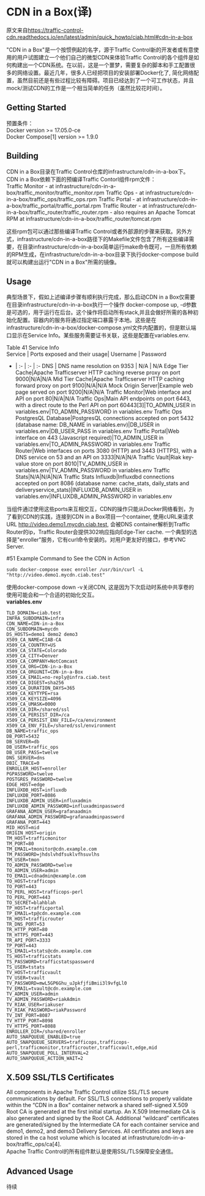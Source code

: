 # CDN in a Box(译)  
原文来自<https://traffic-control-cdn.readthedocs.io/en/latest/admin/quick_howto/ciab.html#cdn-in-a-box>  

"CDN in a Box"是一个按惯例起的名字，源于Traffic Control新的开发者或有意使用的用户试图建立一个他们自己的微型CDN来体验Traffic Control的各个组件是如何构建出一个CDN系统。在以前，这是一个噩梦，需要复杂的脚本和手工配置很多的网络设置。最近几年，很多人已经把项目的安装部署Docker化了, 简化网络配置，虽然目前还是有些过程比较有障碍。项目已经达到了一个可工作状态，并且mock/测试CDN的工作是一个相当简单的任务（虽然比较花时间）。  

## Getting Started  

预置条件：  
Docker version >= 17.05.0-ce  
Docker Compose[1] version >= 1.9.0  

## Building  

CDN in a Box目录在Traffic Control仓库的infrastructure/cdn-in-a-box下。CDN in a Box依赖下面的预编译Traffic Contorl组件rpm文件：  
Traffic Monitor - at infrastructure/cdn-in-a-box/traffic_monitor/traffic_monitor.rpm
Traffic Ops - at infrastructure/cdn-in-a-box/traffic_ops/traffic_ops.rpm
Traffic Portal - at infrastructure/cdn-in-a-box/traffic_portal/traffic_portal.rpm
Traffic Router - at infrastructure/cdn-in-a-box/traffic_router/traffic_router.rpm - also requires an Apache Tomcat RPM at infrastructure/cdn-in-a-box/traffic_router/tomcat.rpm  


这些rpm包可以通过那些编译Traffic Control或者外部源的步骤来获取。另外方式，infrastructure/cdn-in-a-box路径下的Makefile文件包含了所有这些编译需要，在目录infrastructure/cdn-in-a-box简单运行make命令既可，一旦所有依赖的RPM生成，在infrastructure/cdn-in-a-box目录下执行docker-compose build就可以构建出运行"CDN in a Box"所需的镜像。  


## Usage  
典型场景下，假如上述编译步骤有顺利执行完成，那么启动CDN in a Box仅需要在目录infrastructure/cdn-in-a-box执行一个操作 docker-compose up, -d参数是可选的，用于运行在后台。这个操作将启动所有stack,并且会做好所需的各种初始化配置。容器内的服务将通过指定端口暴露于本地。这些是在infrastructure/cdn-in-a-box/docker-compose.yml文件内配置的，但是默认端口显示在Service Info。某些服务需要证书关联，这些是配置在variables.env.  

Table 41 Service Info  
Service | Ports exposed and their usage| Username | Password  
- | :- | :- | :- 
DNS | DNS name resolution on 9353	 | N/A | N/A
Edge Tier Cache|Apache Trafficserver HTTP caching reverse proxy on port 9000|N/A|N/A
Mid Tier Cache|Apache Trafficserver HTTP caching forward proxy on port 9100|N/A|N/A
Mock Origin Server|Example web page served on port 9200|N/A|N/A
Traffic Monitor|Web interface and API on port 80|N/A|N/A
Traffic Ops|Main API endpoints on port 6443, with a direct route to the Perl API on port 60443[3]|TO_ADMIN_USER in variables.env|TO_ADMIN_PASSWORD in variables.env
Traffic Ops PostgresQL Database|PostgresQL connections accepted on port 5432 (database name: DB_NAME in variables.env)|DB_USER in variables.env|DB_USER_PASS in variables.env
Traffic Portal|Web interface on 443 (Javascript required)|TO_ADMIN_USER in variables.env|TO_ADMIN_PASSWORD in variables.env
Traffic Router|Web interfaces on ports 3080 (HTTP) and 3443 (HTTPS), with a DNS service on 53 and an API on 3333|N/A|N/A
Traffic Vault|Riak key-value store on port 8010|TV_ADMIN_USER in variables.env|TV_ADMIN_PASSWORD in variables.env
Traffic Stats|N/A|N/A|N/A
Traffic Stats Influxdb|Influxdbd connections accepted on port 8086 (database name: cache_stats, daily_stats and deliveryservice_stats)|INFLUXDB_ADMIN_USER in variables.env|INFLUXDB_ADMIN_PASSWORD in variables.env  

当组件通过使用这些ports来互相交互，CDN的操作只能从Docker网络看到，为了看到CDN的实践，连接到CDN in a Box项目一个container, 使用cURL来请求URL http://video.demo1.mycdn.ciab.test, 会被DNS container解析到Traffic Router的ip，Traffic Router会提供302响应指向Edge-Tier cache.
一个典型的选择是"enroller"服务，它有curl命令安装的。对用户更友好的接口，参考VNC Server.  

#51 Example Command to See the CDN in Action  
```
sudo docker-compose exec enroller /usr/bin/curl -L "http://video.demo1.mycdn.ciab.test"  
```
使用docker-compose down -v关闭CDN, 这是因为下次启动时系统中共享卷的使用可能会和一个合适的初始化交互。  
**variables.env**  
```
TLD_DOMAIN=ciab.test
INFRA_SUBDOMAIN=infra
CDN_NAME=CDN-in-a-Box
CDN_SUBDOMAIN=mycdn
DS_HOSTS=demo1 demo2 demo3
X509_CA_NAME=CIAB-CA
X509_CA_COUNTRY=US
X509_CA_STATE=Colorado
X509_CA_CITY=Denver
X509_CA_COMPANY=NotComcast
X509_CA_ORG=CDN-in-a-Box
X509_CA_ORGUNIT=CDN-in-a-Box
X509_CA_EMAIL=no-reply@infra.ciab.test
X509_CA_DIGEST=sha256
X509_CA_DURATION_DAYS=365
X509_CA_KEYTYPE=rsa
X509_CA_KEYSIZE=4096
X509_CA_UMASK=0000
X509_CA_DIR=/shared/ssl
X509_CA_PERSIST_DIR=/ca
X509_CA_PERSIST_ENV_FILE=/ca/environment
X509_CA_ENV_FILE=/shared/ssl/environment
DB_NAME=traffic_ops
DB_PORT=5432
DB_SERVER=db
DB_USER=traffic_ops
DB_USER_PASS=twelve
DNS_SERVER=dns
DBIC_TRACE=0
ENROLLER_HOST=enroller
PGPASSWORD=twelve
POSTGRES_PASSWORD=twelve
EDGE_HOST=edge
INFLUXDB_HOST=influxdb
INFLUXDB_PORT=8086
INFLUXDB_ADMIN_USER=influxadmin
INFLUXDB_ADMIN_PASSWORD=influxadminpassword
GRAFANA_ADMIN_USER=grafanaadmin
GRAFANA_ADMIN_PASSWORD=grafanaadminpassword
GRAFANA_PORT=443
MID_HOST=mid
ORIGIN_HOST=origin
TM_HOST=trafficmonitor
TM_PORT=80
TM_EMAIL=tmonitor@cdn.example.com
TM_PASSWORD=jhdslvhdfsuklvfhsuvlhs
TM_USER=tmon
TO_ADMIN_PASSWORD=twelve
TO_ADMIN_USER=admin
TO_EMAIL=cdnadmin@example.com
TO_HOST=trafficops
TO_PORT=443
TO_PERL_HOST=trafficops-perl
TO_PERL_PORT=443
TO_SECRET=blahblah
TP_HOST=trafficportal
TP_EMAIL=tp@cdn.example.com
TR_HOST=trafficrouter
TR_DNS_PORT=53
TR_HTTP_PORT=80
TR_HTTPS_PORT=443
TR_API_PORT=3333
TP_PORT=443
TS_EMAIL=tstats@cdn.example.com
TS_HOST=trafficstats
TS_PASSWORD=trafficstatspassword
TS_USER=tstats
TV_HOST=trafficvault
TV_USER=tvault
TV_PASSWORD=mwL5GP6Ghu_uJpkfjfiBmii3l9vfgLl0
TV_EMAIL=tvault@cdn.example.com
TV_ADMIN_USER=admin
TV_ADMIN_PASSWORD=riakAdmin
TV_RIAK_USER=riakuser
TV_RIAK_PASSWORD=riakPassword
TV_INT_PORT=8087
TV_HTTP_PORT=8098
TV_HTTPS_PORT=8088
ENROLLER_DIR=/shared/enroller
AUTO_SNAPQUEUE_ENABLED=true
AUTO_SNAPQUEUE_SERVERS=trafficops,trafficops-perl,trafficmonitor,trafficrouter,trafficvault,edge,mid
AUTO_SNAPQUEUE_POLL_INTERVAL=2
AUTO_SNAPQUEUE_ACTION_WAIT=2
```  

## X.509 SSL/TLS Certificates  
All components in Apache Traffic Control utilize SSL/TLS secure communications by default. For SSL/TLS connections to properly validate within the “CDN in a Box” container network a shared self-signed X.509 Root CA is generated at the first initial startup. An X.509 Intermediate CA is also generated and signed by the Root CA. Additional “wildcard” certificates are generated/signed by the Intermediate CA for each container service and demo1, demo2, and demo3 Delivery Services. All certificates and keys are stored in the ca host volume which is located at infrastruture/cdn-in-a-box/traffic_ops/ca[4].  
Apache Traffic Control的所有组件默认是使用SSL/TLS保障安全通信。  

## Advanced Usage  
待续